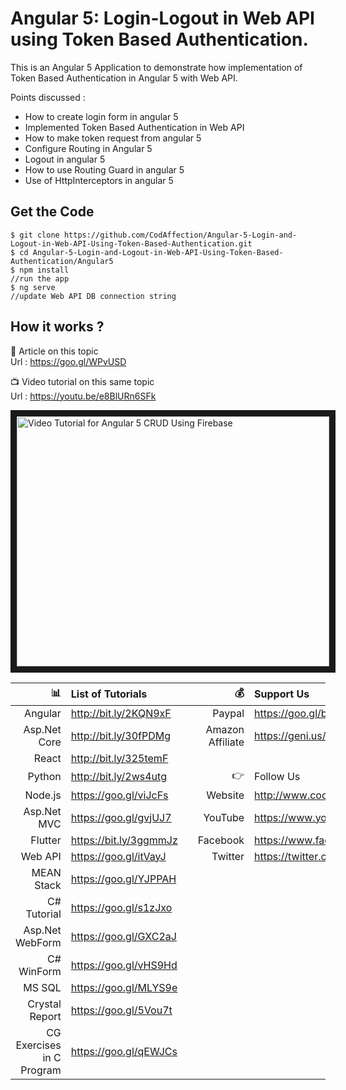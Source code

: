 # Angular 5: Login-Logout in Web API using Token Based Authentication.
This is an Angular 5 Application to demonstrate how implementation of Token Based Authentication in Angular 5 with Web API.

Points discussed :
 - How to create login form in angular 5
 - Implemented Token Based Authentication in Web API
 - How to make token request from angular 5
 - Configure Routing in Angular 5
 - Logout in angular 5
 - How to use Routing Guard in angular 5
 - Use of HttpInterceptors in angular 5


## Get the Code

```
$ git clone https://github.com/CodAffection/Angular-5-Login-and-Logout-in-Web-API-Using-Token-Based-Authentication.git
$ cd Angular-5-Login-and-Logout-in-Web-API-Using-Token-Based-Authentication/Angular5
$ npm install
//run the app
$ ng serve
//update Web API DB connection string
```

 ## How it works ?
 
 :scroll: Article on this topic  
 Url : https://goo.gl/WPvUSD
 
 :tv: Video tutorial on this same topic  
 Url : https://youtu.be/e8BlURn6SFk
 
<a href="http://www.youtube.com/watch?feature=player_embedded&v=e8BlURn6SFk
" target="_blank"><img src="http://img.youtube.com/vi/e8BlURn6SFk/0.jpg" 
alt="Video Tutorial for Angular 5 CRUD Using Firebase" width="500" height="400" border="10" /></a>


| :bar_chart:               |  List of Tutorials   |   | :moneybag:           | Support Us                           |
|--------------------------:|:---------------------|---|---------------------:|:-------------------------------------|
| Angular                   |http://bit.ly/2KQN9xF |   |Paypal                | https://goo.gl/bPcyXW                |
| Asp.Net Core              |http://bit.ly/30fPDMg |   |Amazon   Affiliate    | https://geni.us/JDzpE                |
| React                     |http://bit.ly/325temF |   |
| Python                    |http://bit.ly/2ws4utg |   | :point_right:        | Follow Us                            |
| Node.js                   |https://goo.gl/viJcFs |   |Website               |http://www.codaffection.com          |
| Asp.Net MVC               |https://goo.gl/gvjUJ7 |   |YouTube               |https://www.youtube.com/codaffection  |
| Flutter                   |https://bit.ly/3ggmmJz|   |Facebook              |https://www.facebook.com/codaffection |
| Web API                   |https://goo.gl/itVayJ |   |Twitter               |https://twitter.com/CodAffection      |
| MEAN Stack                |https://goo.gl/YJPPAH |   |
| C# Tutorial               |https://goo.gl/s1zJxo |   |
| Asp.Net WebForm           |https://goo.gl/GXC2aJ |   |
| C# WinForm                |https://goo.gl/vHS9Hd |   |
| MS SQL                    |https://goo.gl/MLYS9e |   |
| Crystal Report            |https://goo.gl/5Vou7t |   |
| CG Exercises in C Program |https://goo.gl/qEWJCs |   |



